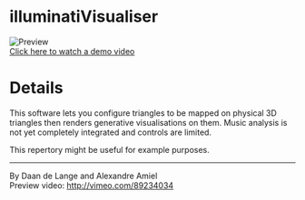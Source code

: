 illuminatiVisualiser
====================
![Preview](https://secure-b.vimeocdn.com/ts/467/904/467904598_960.jpg)  
[Click here to watch a demo video](https://vimeo.com/89234034)

Details
=======
This software lets you configure triangles to be mapped on physical 3D triangles then renders generative visualisations on them.
Music analysis is not yet completely integrated and controls are limited.

This repertory might be useful for example purposes.

- - - -

By Daan de Lange and Alexandre Amiel  
Preview video: http://vimeo.com/89234034